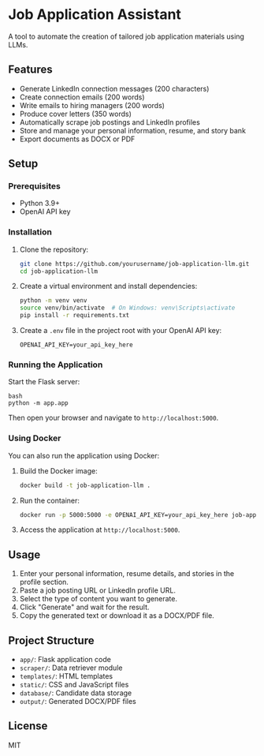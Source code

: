 # Job Application Assistant

A tool to automate the creation of tailored job application materials using LLMs.

## Features

- Generate LinkedIn connection messages (200 characters)
- Create connection emails (200 words)
- Write emails to hiring managers (200 words)
- Produce cover letters (350 words)
- Automatically scrape job postings and LinkedIn profiles
- Store and manage your personal information, resume, and story bank
- Export documents as DOCX or PDF

## Setup

### Prerequisites

- Python 3.9+
- OpenAI API key

### Installation

1. Clone the repository:
   ```bash
   git clone https://github.com/yourusername/job-application-llm.git
   cd job-application-llm
   ```

2. Create a virtual environment and install dependencies:
   ```bash
   python -m venv venv
   source venv/bin/activate  # On Windows: venv\Scripts\activate
   pip install -r requirements.txt
   ```

3. Create a `.env` file in the project root with your OpenAI API key:
   ```
   OPENAI_API_KEY=your_api_key_here
   ```

### Running the Application

Start the Flask server:
   ```
   bash
   python -m app.app
   ```

Then open your browser and navigate to `http://localhost:5000`.

### Using Docker

You can also run the application using Docker:

1. Build the Docker image:
   ```bash
   docker build -t job-application-llm .
   ```

2. Run the container:
   ```bash
   docker run -p 5000:5000 -e OPENAI_API_KEY=your_api_key_here job-application-llm
   ```

3. Access the application at `http://localhost:5000`.

## Usage

1. Enter your personal information, resume details, and stories in the profile section.
2. Paste a job posting URL or LinkedIn profile URL.
3. Select the type of content you want to generate.
4. Click "Generate" and wait for the result.
5. Copy the generated text or download it as a DOCX/PDF file.

## Project Structure

- `app/`: Flask application code
- `scraper/`: Data retriever module
- `templates/`: HTML templates
- `static/`: CSS and JavaScript files
- `database/`: Candidate data storage
- `output/`: Generated DOCX/PDF files

## License

MIT